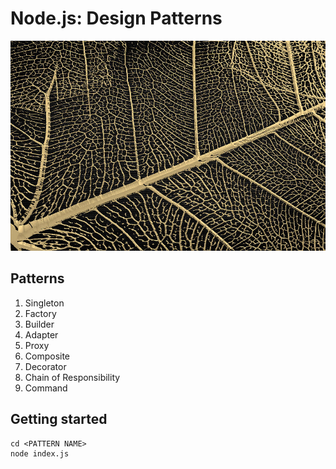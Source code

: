 # Node.js: Design Patterns

![](patterns.jpg)


## Patterns

1. Singleton 
2. Factory
3. Builder
4. Adapter
5. Proxy
6. Composite
7. Decorator
8. Chain of Responsibility
9. Command


## Getting started

```shell
cd <PATTERN NAME>
node index.js
```